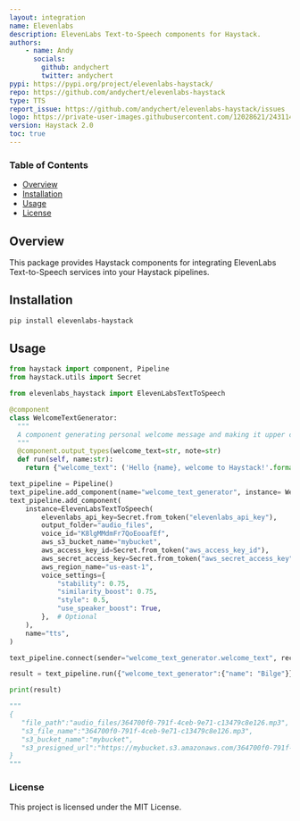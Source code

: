 ```yaml
---
layout: integration
name: Elevenlabs
description: ElevenLabs Text-to-Speech components for Haystack.
authors:
    - name: Andy
      socials:
        github: andychert
        twitter: andychert
pypi: https://pypi.org/project/elevenlabs-haystack/
repo: https://github.com/andychert/elevenlabs-haystack
type: TTS
report_issue: https://github.com/andychert/elevenlabs-haystack/issues
logo: https://private-user-images.githubusercontent.com/12028621/243114574-21267d89-5e82-4e7e-9c81-caf30b237683.png
version: Haystack 2.0
toc: true
---
```


### **Table of Contents**
- [Overview](#overview)
- [Installation](#installation)
- [Usage](#usage)
- [License](#license)

## Overview
This package provides Haystack components for integrating ElevenLabs Text-to-Speech services into your Haystack pipelines.

## Installation

```bash
pip install elevenlabs-haystack
```

## Usage

```python
from haystack import component, Pipeline
from haystack.utils import Secret

from elevenlabs_haystack import ElevenLabsTextToSpeech

@component
class WelcomeTextGenerator:
  """
  A component generating personal welcome message and making it upper case
  """
  @component.output_types(welcome_text=str, note=str)
  def run(self, name:str):
    return {"welcome_text": ('Hello {name}, welcome to Haystack!'.format(name=name)).upper(), "note": "welcome message is ready"}

text_pipeline = Pipeline()
text_pipeline.add_component(name="welcome_text_generator", instance= WelcomeTextGenerator())
text_pipeline.add_component(
    instance=ElevenLabsTextToSpeech(
        elevenlabs_api_key=Secret.from_token("elevenlabs_api_key"),
        output_folder="audio_files",
        voice_id="K8lgMMdmFr7QoEooafEf",
        aws_s3_bucket_name="mybucket",
        aws_access_key_id=Secret.from_token("aws_access_key_id"),
        aws_secret_access_key=Secret.from_token("aws_secret_access_key"),
        aws_region_name="us-east-1",
        voice_settings={
            "stability": 0.75,
            "similarity_boost": 0.75,
            "style": 0.5,
            "use_speaker_boost": True,
        },  # Optional
    ),
    name="tts",
)

text_pipeline.connect(sender="welcome_text_generator.welcome_text", receiver="tts.text")

result = text_pipeline.run({"welcome_text_generator":{"name": "Bilge"}})

print(result)

"""
{
   "file_path":"audio_files/364700f0-791f-4ceb-9e71-c13479c8e126.mp3",
   "s3_file_name":"364700f0-791f-4ceb-9e71-c13479c8e126.mp3",
   "s3_bucket_name":"mybucket",
   "s3_presigned_url":"https://mybucket.s3.amazonaws.com/364700f0-791f-4ceb-9e71-c13479c8e126.mp3?AWSAccessKeyId=AKIIVY2PHBT5JH2FX7K2&Signature=9b%2Bgm2OZRucl5iXsd8wwGl9QgoU%3D&Expires=1728488887"
}
"""
```

### License

This project is licensed under the MIT License.

